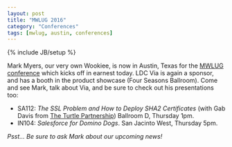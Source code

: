 ```yaml
---
layout: post
title: "MWLUG 2016"
category: "Conferences"
tags: [mwlug, austin, conferences]
---
```

{% include JB/setup %}

Mark Myers, our very own Wookiee, is now in Austin, Texas for the [MWLUG conference](http://www.mwlug.com/) which kicks off in earnest today. LDC Via is again a sponsor, and has a booth in the product showcase (Four Seasons Ballroom). Come and see Mark, talk about Via, and be sure to check out his presentations too:
<ul>
<li>SA112: <cite>The SSL Problem and How to Deploy SHA2 Certificates</cite> (with Gab Davis from <a href="https://turtlepartnership.com">The Turtle Partnership</a>) Ballroom D, Thursday 1pm.</li>
<li>IN104: <cite>Salesforce for Domino Dogs</cite>. San Jacinto West, Thursday 5pm.</li>
</ul>

_Psst… Be sure to ask Mark about our upcoming news!_
